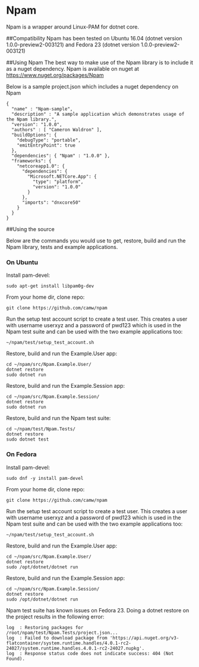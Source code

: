 # Npam
Npam is a wrapper around Linux-PAM for dotnet core.

##Compatibility
Npam has been tested on Ubuntu 16.04 (dotnet version 1.0.0-preview2-003121) and Fedora 23 (dotnet version 1.0.0-preview2-003121)

##Using Npam
The best way to make use of the Npam library is to include it as a nuget dependency. Npam is available on nuget at https://www.nuget.org/packages/Npam

Below is a sample project.json which includes a nuget dependency on Npam
```
{
  "name" : "Npam-sample",
  "description" : "A sample application which demonstrates usage of the Npam library.",
  "version": "1.0.0",
  "authors" : [ "Cameron Waldron" ],
  "buildOptions": {
    "debugType": "portable",
    "emitEntryPoint": true
  },
  "dependencies": { "Npam" : "1.0.0" },
  "frameworks": {
    "netcoreapp1.0": {
      "dependencies": {
        "Microsoft.NETCore.App": {
          "type": "platform",
          "version": "1.0.0"
        }
      },
      "imports": "dnxcore50"
    }
  }
}
```
##Using the source

Below are the commands you would use to get, restore, build and run the Npam library, tests and example applications.

### On Ubuntu

Install pam-devel: 
```
sudo apt-get install libpam0g-dev
```
From your home dir, clone repo: 
```
git clone https://github.com/camw/npam
```
Run the setup test account script to create a test user. This creates a user with username userxyz and a password of pwd123 which is used in the Npam test suite and can be used with the two example applications too: 
```
~/npam/test/setup_test_account.sh
```
Restore, build and run the Example.User app:
```
cd ~/npam/src/Npam.Example.User/
dotnet restore
sudo dotnet run
```
Restore, build and run the Example.Session app:
```
cd ~/npam/src/Npam.Example.Session/
dotnet restore
sudo dotnet run
```
Restore, build and run the Npam test suite:
```
cd ~/npam/test/Npam.Tests/
dotnet restore
sudo dotnet test
```
    

### On Fedora
Install pam-devel: 
```
sudo dnf -y install pam-devel
```
From your home dir, clone repo: 
```
git clone https://github.com/camw/npam
```
Run the setup test account script to create a test user. This creates a user with username userxyz and a password of pwd123 which is used in the Npam test suite and can be used with the two example applications too: 
```
~/npam/test/setup_test_account.sh
```
Restore, build and run the Example.User app:
```
cd ~/npam/src/Npam.Example.User/
dotnet restore
sudo /opt/dotnet/dotnet run
```
Restore, build and run the Example.Session app:
```
cd ~/npam/src/Npam.Example.Session/
dotnet restore
sudo /opt/dotnet/dotnet run
```
Npam test suite has known issues on Fedora 23. Doing a dotnet restore on the project results in the following error:
```
log  : Restoring packages for /root/npam/test/Npam.Tests/project.json...
log  : Failed to download package from 'https://api.nuget.org/v3-flatcontainer/system.runtime.handles/4.0.1-rc2-24027/system.runtime.handles.4.0.1-rc2-24027.nupkg'.
log  : Response status code does not indicate success: 404 (Not Found).
```
